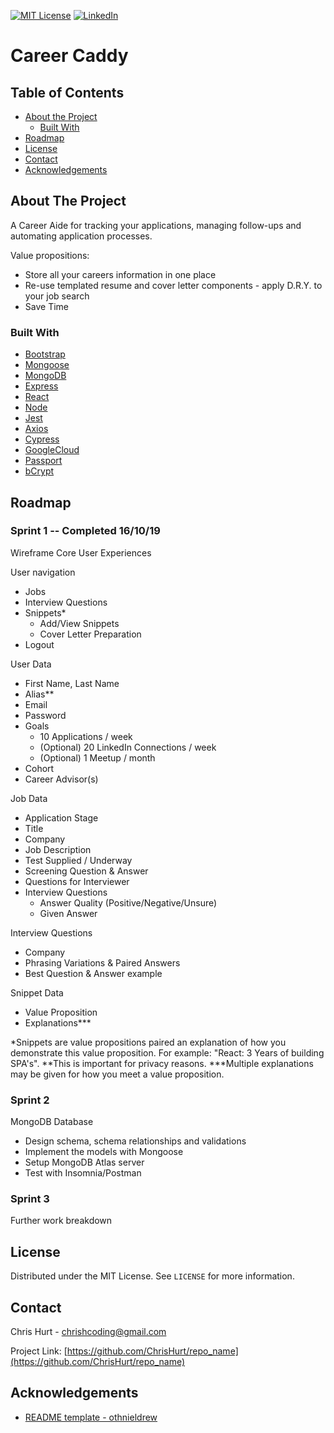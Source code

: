 

<!-- PROJECT SHIELDS -->
<!-- https://www.markdownguide.org/basic-syntax/#reference-style-links -->
<!-- [![Contributors][contributors-shield]][contributors-url] -->
<!-- [![Forks][forks-shield]][forks-url] -->
<!-- [![Stargazers][stars-shield]][stars-url] -->
<!-- [![Issues][issues-shield]][issues-url] -->
[![MIT License][license-shield]][license-url]
[![LinkedIn][linkedin-shield]][linkedin-url]



# Career Caddy

<!-- TABLE OF CONTENTS -->
## Table of Contents

* [About the Project](#about-the-project)
  * [Built With](#built-with)
* [Roadmap](#roadmap)
* [License](#license)
* [Contact](#contact)
* [Acknowledgements](#acknowledgements)



<!-- ABOUT THE PROJECT -->
## About The Project

A Career Aide for tracking your applications, managing follow-ups and automating application processes. 

Value propositions:
* Store all your careers information in one place
* Re-use templated resume and cover letter components - apply D.R.Y. to your job search
* Save Time

### Built With
* [Bootstrap](https://getbootstrap.com)
* [Mongoose](https://mongoosejs.com/)
* [MongoDB](https://www.mongodb.com/)
* [Express](https://expressjs.com/)
* [React](https://reactjs.org/)
* [Node](https://nodejs.org/en/)
* [Jest](https://jestjs.io/)
* [Axios](https://github.com/axios/axios)
* [Cypress](https://www.cypress.io/)
* [GoogleCloud](https://cloud.google.com/)
* [Passport](http://www.passportjs.org/)
* [bCrypt](https://www.npmjs.com/package/bcrypt)


## Roadmap

### Sprint 1 -- Completed 16/10/19
Wireframe Core User Experiences

User navigation
- Jobs
- Interview Questions
- Snippets*
  - Add/View Snippets
  - Cover Letter Preparation
- Logout

User Data
- First Name, Last Name
- Alias**
- Email
- Password
- Goals
  - 10 Applications / week
  - (Optional) 20 LinkedIn Connections / week
  - (Optional) 1 Meetup / month
- Cohort
- Career Advisor(s)

Job Data
- Application Stage
- Title
- Company
- Job Description
- Test Supplied / Underway
- Screening Question & Answer
- Questions for Interviewer
- Interview Questions
  - Answer Quality (Positive/Negative/Unsure)
  - Given Answer

Interview Questions
- Company
- Phrasing Variations & Paired Answers
- Best Question & Answer example

Snippet Data
- Value Proposition
- Explanations***

*Snippets are value propositions paired an explanation of how you demonstrate this value proposition. For example: "React: 3 Years of building SPA's".
**This is important for privacy reasons.
***Multiple explanations may be given for how you meet a value proposition.

### Sprint 2
MongoDB Database
- Design schema, schema relationships and validations 
- Implement the models with Mongoose
- Setup MongoDB Atlas server
- Test with Insomnia/Postman

### Sprint 3
Further work breakdown

<!-- LICENSE -->
## License

Distributed under the MIT License. See `LICENSE` for more information.



<!-- CONTACT -->
## Contact

Chris Hurt - chrishcoding@gmail.com

Project Link: [https://github.com/ChrisHurt/repo_name](https://github.com/ChrisHurt/repo_name)



<!-- ACKNOWLEDGEMENTS -->
## Acknowledgements
* [README template - othnieldrew](https://github.com/othneildrew/Best-README-Template)





<!-- MARKDOWN LINKS & IMAGES -->
<!-- https://www.markdownguide.org/basic-syntax/#reference-style-links -->
<!-- [contributors-shield]: https://img.shields.io/github/contributors/othneildrew/Best-README-Template.svg?style=flat-square -->
<!-- [contributors-url]: https://github.com/othneildrew/Best-README-Template/graphs/contributors -->
<!-- [forks-shield]: https://img.shields.io/github/forks/othneildrew/Best-README-Template.svg?style=flat-square -->
<!-- [forks-url]: https://github.com/othneildrew/Best-README-Template/network/members -->
<!-- [stars-shield]: https://img.shields.io/github/stars/othneildrew/Best-README-Template.svg?style=flat-square -->
<!-- [stars-url]: https://github.com/othneildrew/Best-README-Template/stargazers -->
<!-- [issues-shield]: https://img.shields.io/github/issues/othneildrew/Best-README-Template.svg?style=flat-square -->
<!-- [issues-url]: https://github.com/othneildrew/Best-README-Template/issues -->
[license-shield]: https://img.shields.io/github/license/othneildrew/Best-README-Template.svg?style=flat-square
[license-url]: https://github.com/ChrisHurt/Best-README-Template/blob/master/LICENSE.txt
[linkedin-shield]: https://img.shields.io/badge/-LinkedIn-black.svg?style=flat-square&logo=linkedin&colorB=555
[linkedin-url]: https://linkedin.com/in/christopher-hurt/
<!-- [product-screenshot]: images/screenshot.png -->